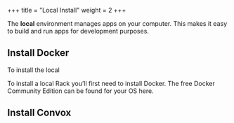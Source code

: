 +++
title = "Local Install"
weight = 2
+++

The **local** environment manages apps on your computer. This makes it easy to build and run apps for development purposes.

## Install Docker

To install the local 

To install a local Rack you’ll first need to install Docker. The free Docker Community Edition can be found for your OS here.

## Install Convox